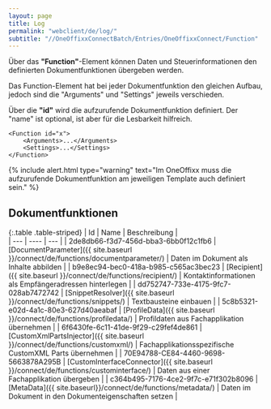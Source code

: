 ```yaml
---
layout: page
title: Log
permalink: "webclient/de/log/"
subtitle: "//OneOffixxConnectBatch/Entries/OneOffixxConnect/Function"
---
```


Über das __"Function"__-Element können Daten und Steuerinformationen den definierten Dokumentfunktionen übergeben werden.
  
Das Function-Element hat bei jeder Dokumentfunktion den gleichen Aufbau, jedoch sind die "Arguments" und "Settings" jeweils verschieden. 

Über die __"id"__ wird die aufzurufende Dokumentfunktion definiert. Der "name" ist optional, ist aber für die Lesbarkeit hilfreich.

	<Function id="x">
		<Arguments>...</Arguments>
		<Settings>...</Settings>
	</Function>
 
{% include alert.html type="warning" text="Im OneOffixx muss die aufzurufende Dokumentfunktion am jeweiligen Template auch definiert sein." %}
 
## Dokumentfunktionen 

{:.table .table-striped}
| Id  | Name | Beschreibung |                      
| --- | ---- | --- |
| 2de8db66-f3d7-456d-bba3-6bb0f12c1fb6 | [DocumentParameter]({{ site.baseurl }}/connect/de/functions/documentparameter/) | Daten im Dokument als Inhalte abbilden |
| b9e8ec94-bec0-418a-b985-c565ac3bec23 | [Recipient]({{ site.baseurl }}/connect/de/functions/recipient/) | Kontaktinformationen als Empfängeradressen hinterlegen |
| dd752747-733e-4175-9fc7-028ab7472742 | [SnippetResolver]({{ site.baseurl }}/connect/de/functions/snippets/) | Textbausteine einbauen |
| 5c8b5321-e02d-4a1c-80e3-627d40aeabaf | [ProfileData]({{ site.baseurl }}/connect/de/functions/profiledata/) | Profildaten aus Fachapplikation übernehmen |
| 6f6430fe-6c11-41de-9f29-c29fef4de861 | [CustomXmlPartsInjector]({{ site.baseurl }}/connect/de/functions/customxml/) | Fachapplikationsspezifische CustomXML Parts übernehmen |
| 70E94788-CE84-4460-9698-5663878A295B | [CustomInterfaceConnector]({{ site.baseurl }}/connect/de/functions/custominterface/) | Daten aus einer Fachapplikation übergeben |
| c364b495-7176-4ce2-9f7c-e71f302b8096 | [MetaData]({{ site.baseurl}}/connect/de/functions/metadata/) | Daten im Dokument in den Dokumenteigenschaften setzen |
